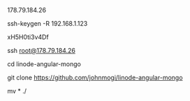 178.79.184.26

ssh-keygen -R 192.168.1.123

xH5H0ti3v4Df

 ssh root@178.79.184.26

cd linode-angular-mongo

 git clone https://github.com/johnmogi/linode-angular-mongo


 mv * ./
